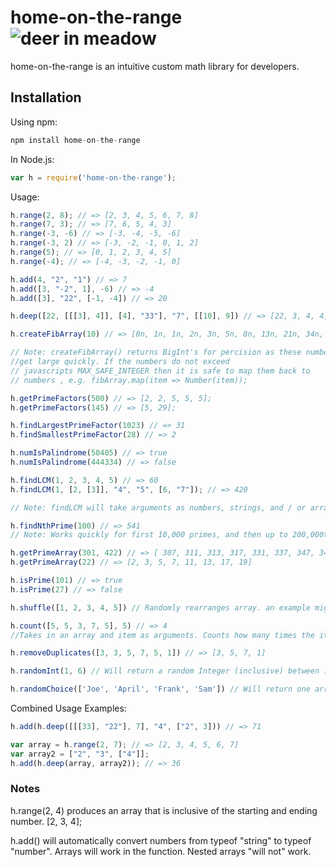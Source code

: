 # home-on-the-range ![deer in meadow](https://i.ibb.co/mC2wVF4/forest2.jpg)
home-on-the-range is an intuitive custom math library for developers.

## Installation
Using npm:
```javascript
npm install home-on-the-range
```
In Node.js:
```javascript
var h = require('home-on-the-range');
```
Usage:
```javascript
h.range(2, 8); // => [2, 3, 4, 5, 6, 7, 8]
h.range(7, 3); // => [7, 6, 5, 4, 3]
h.range(-3, -6) // => [-3, -4, -5, -6]
h.range(-3, 2) // => [-3, -2, -1, 0, 1, 2]
h.range(5); // => [0, 1, 2, 3, 4, 5]
h.range(-4); // => [-4, -3, -2, -1, 0]

h.add(4, "2", "1") // => 7
h.add([3, "-2", 1], -6) // => -4
h.add([3], "22", [-1, -4]) // => 20

h.deep([22, [[[3], 4]], [4], "33"], "7", [[10], 9]) // => [22, 3, 4, 4, "33", "7", 10, 9];

h.createFibArray(10) // => [0n, 1n, 1n, 2n, 3n, 5n, 8n, 13n, 21n, 34n, 55n, 89n, 144n];

// Note: createFibArray() returns BigInt's for percision as these numbers 
//get large quickly. If the numbers do not exceed
// javascripts MAX_SAFE_INTEGER then it is safe to map them back to
// numbers , e.g. fibArray.map(item => Number(item));

h.getPrimeFactors(500) // => [2, 2, 5, 5, 5];
h.getPrimeFactors(145) // => [5, 29];

h.findLargestPrimeFactor(1023) // => 31
h.findSmallestPrimeFactor(28) // => 2

h.numIsPalindrome(50405) // => true
h.numIsPalindrome(444334) // => false

h.findLCM(1, 2, 3, 4, 5) // => 60
h.findLCM(1, [2, [3]], "4", "5", [6, "7"]); // => 420

// Note: findLCM will take arguments as numbers, strings, and / or arrays. intuitive.

h.findNthPrime(100) // => 541
// Note: Works quickly for first 10,000 primes, and then up to 200,000th prime in less than 10 seconds. After the 200,00th prime no promises, but your computer may be faster than mine!

h.getPrimeArray(301, 422) // => [ 307, 311, 313, 317, 331, 337, 347, 349, 353 ]
h.getPrimeArray(22) // => [2, 3, 5, 7, 11, 13, 17, 19]

h.isPrime(101) // => true
h.isPrime(27) // => false

h.shuffle([1, 2, 3, 4, 5]) // Randomly rearranges array. an example might be: [4, 1, 5, 3, 2]

h.count([5, 5, 3, 7, 5], 5) // => 4
//Takes in an array and item as arguments. Counts how many times the item appears in the array and returns the count.

h.removeDuplicates([3, 3, 5, 7, 5, 1]) // => [3, 5, 7, 1]

h.randomInt(1, 6) // Will return a random Integer (inclusive) between 1 and 6.

h.randomChoice(['Joe', 'April', 'Frank', 'Sam']) // Will return one array value at random from the given array. 

```

Combined Usage Examples:
```javascript
h.add(h.deep([[[33], "22"], 7], "4", ["2", 3])) // => 71

var array = h.range(2, 7); // => [2, 3, 4, 5, 6, 7]
var array2 = ["2", "3", ["4"]];
h.add(h.deep(array, array2)); // => 36
```

### Notes
h.range(2, 4) produces an array that is inclusive of the starting and
ending number. [2, 3, 4];

h.add() will automatically convert numbers from typeof "string" to typeof "number". 
Arrays will work in the function. Nested arrays "will not" work.